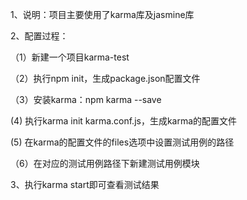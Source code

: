 1、说明：项目主要使用了karma库及jasmine库

2、配置过程：

（1）新建一个项目karma-test

（2）执行npm init，生成package.json配置文件

（3）安装karma：npm karma --save

 (4) 执行karma init karma.conf.js，生成karma的配置文件

 (5) 在karma的配置文件的files选项中设置测试用例的路径

（6）在对应的测试用例路径下新建测试用例模块

3、执行karma start即可查看测试结果
